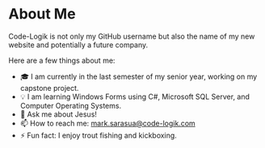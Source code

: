 # About Me


Code-Logik is not only my GitHub username but also the name of my new website and potentially a future company.

Here are a few things about me:

- 🎓 I am currently in the last semester of my senior year, working on my capstone project.
- 💡 I am learning Windows Forms using C#, Microsoft SQL Server, and Computer Operating Systems.
- 💬 Ask me about Jesus!
- 📫 How to reach me: mark.sarasua@code-logik.com
- ⚡ Fun fact: I enjoy trout fishing and kickboxing.

